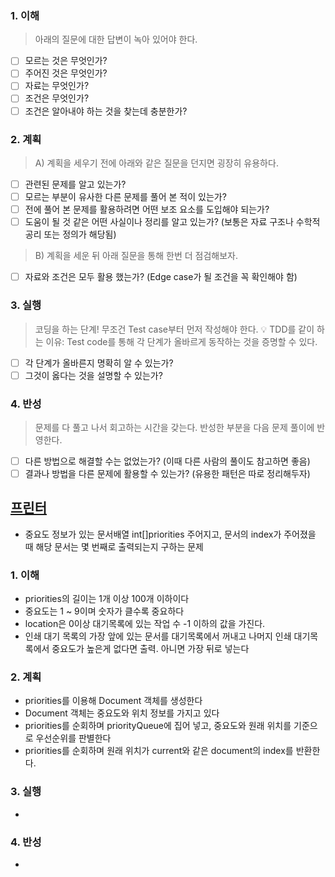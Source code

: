 ### 1. 이해
> 아래의 질문에 대한 답변이 녹아 있어야 한다.

- [ ] 모르는 것은 무엇인가?
- [ ] 주어진 것은 무엇인가?
- [ ] 자료는 무엇인가?
- [ ] 조건은 무엇인가?
- [ ] 조건은 알아내야 하는 것을 찾는데 충분한가?

### 2. 계획
> A) 계획을 세우기 전에 아래와 같은 질문을 던지면 굉장히 유용하다.

- [ ] 관련된 문제를 알고 있는가?
- [ ] 모르는 부분이 유사한 다른 문제를 풀어 본 적이 있는가?
- [ ] 전에 풀어 본 문제를 활용하려면 어떤 보조 요소를 도입해야 되는가?
- [ ] 도움이 될 것 같은 어떤 사실이나 정리를 알고 있는가? (보통은 자료 구조나 수학적 공리 또는 정의가 해당됨)

> B) 계획을 세운 뒤 아래 질문을 통해 한번 더 점검해보자.

- [ ] 자료와 조건은 모두 활용 했는가? (Edge case가 될 조건을 꼭 확인해야 함)

### 3. 실행
> 코딩을 하는 단계! 무조건 Test case부터 먼저 작성해야 한다.
💡 TDD를 같이 하는 이유: Test code를 통해 각 단계가 올바르게 동작하는 것을 증명할 수 있다.

- [ ] 각 단계가 올바른지 명확히 알 수 있는가?
- [ ] 그것이 옳다는 것을 설명할 수 있는가?

### 4. 반성
> 문제를 다 풀고 나서 회고하는 시간을 갖는다. 반성한 부분을 다음 문제 풀이에 반영한다.

- [ ] 다른 방법으로 해결할 수는 없었는가? (이때 다른 사람의 풀이도 참고하면 좋음)
- [ ] 결과나 방법을 다른 문제에 활용할 수 있는가? (유용한 패턴은 따로 정리해두자)

## [프린터](https://school.programmers.co.kr/learn/courses/30/lessons/42587)
- 중요도 정보가 있는 문서배열 int[]priorities 주어지고, 문서의 index가 주어졌을 때 해당 문서는 몇 번째로 출력되는지 구하는 문제  

### 1. 이해
- priorities의 길이는 1개 이상 100개 이하이다
- 중요도는 1 ~ 9이며 숫자가 클수록 중요하다 
- location은 0이상 대기목록에 있는 작업 수 -1 이하의 값을 가진다. 
- 인쇄 대기 목록의 가장 앞에 있는 문서를 대기목록에서 꺼내고 나머지 인쇄 대기목록에서 중요도가 높은게 없다면 출력. 아니면 가장 뒤로 넣는다 

### 2. 계획
- priorities를 이용해 Document 객체를 생성한다
- Document 객체는 중요도와 위치 정보를 가지고 있다 
- priorities를 순회하며 priorityQueue에 집어 넣고, 중요도와 원래 위치를 기준으로 우선순위를 판별한다
- priorities를 순회하며 원래 위치가 current와 같은 document의 index를 반환한다. 

### 3. 실행
- 

### 4. 반성
-
